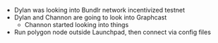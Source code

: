 * Dylan was looking into Bundlr network incentivized testnet
* Dylan and Channon are going to look into Graphcast
    * Channon started looking into things
* Run polygon node outside Launchpad, then connect via config files
